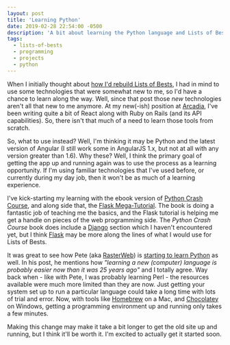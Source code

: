 ```yaml
---
layout: post
title: 'Learning Python'
date: 2019-02-28 22:54:00 -0500
description: 'A bit about learning the Python language and Lists of Bests.'
tags:
  - lists-of-bests
  - programming
  - projects
  - python
---
```


When I initially thought about [how I'd rebuild Lists of Bests]({site.url}/2017/11/how-ill-build-the-new-lists-of-bests/ 'The earlier post on rebuilding Lists of Bests'), I had in mind to use some technologies that were somewhat new to me, so I'd have a chance to learn along the way. Well, since that post those _new_ technologies aren't all that new to me anymore. At my new(-ish) position at [Arcadia](https://arcadia.io/ 'The Arcadia home page'), I've been writing quite a bit of React along with Ruby on Rails (and its API capabilities). So, there isn't that much of a need to learn those tools from scratch.

So, what to use instead? Well, I'm thinking it may be Python and the latest version of Angular (I still work some in AngularJS 1.x, but not at all with any version greater than 1.6). Why these? Well, I think the primary goal of getting the app up and running again was to use the process as a learning opportunity. If I'm using familiar technologies that I've used before, or currently during my day job, then it won't be as much of a learning experience.

I've kick-starting my learning with the ebook version of [Python Crash Course](https://nostarch.com/pythoncrashcourse 'Python Crash Course web site'), and along side that, the [Flask Mega-Tutorial](https://blog.miguelgrinberg.com/post/the-flask-mega-tutorial-part-i-hello-world 'Step one of the mega-tutorial'). The book is doing a fantastic job of teaching me the basics, and the Flask tutorial is helping me get a handle on pieces of the web programming side. The _Python Crash Course_ book does include a [Django](https://www.djangoproject.com/ 'Django web framework home page') section which I haven't encountered yet, but I think [Flask](http://flask.pocoo.org/ 'The Flask framework home page') may be more along the lines of what I would use for Lists of Bests.

It was great to see how Pete (aka [RasterWeb](http://rasterweb.net 'The RasterWeb blog main page.')) is [starting to learn Python](http://rasterweb.net/raster/2019/01/06/python-is-supposedly-easy/ "Pete's post about starting to learn Python") as well. In his post, he mentions how _"learning a new (computer) language is probably easier now than it was 25 years ago"_ and I totally agree. Way back when - like with Pete, I was probably learning Perl - the resources available were much more limited than they are now. Just getting your system set up to run a particular language could take a long time with lots of trial and error. Now, with tools like [Homebrew](https://brew.sh/ 'The Homebrew home page') on a Mac, and [Chocolatey](https://chocolatey.org/ 'The Chocolatey home page') on Windows, getting a programming environment up and running only takes a few minutes.

Making this change may make it take a bit longer to get the old site up and running, but I think it'll be worth it. I'm excited to actually get it started soon.
